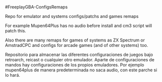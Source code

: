 #FreeplayGBA-ConfigsRemaps 

Repo for emulator and systems configs/patchs and games remaps

For example Mupen64Plus has no audio before install and cm3 script will patch this.

Also there are many remaps for games of systems as ZX Spectrum or AmstradCPC and configs for arcade games (and of other systems) too.

Repositorio para almacenar las diferentes configuraciones de juegos bajo retroarch, reicast o cualquier otro emulador. Aparte de configuraciones de mandos hay configuraciones de los propios emuladores. Por ejemplo mupen64plus de manera predeterminada no saca audio, con este parche si lo hará.
